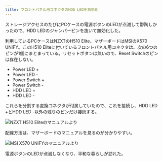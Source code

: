 ```yaml
---
title: フロントパネル用コネクタのHDD LEDを無効化
---
```


ストレージアクセスのたびにPCケースの電源ボタンのLEDが点滅して鬱陶しかったので、HDD LEDのジャンパーピンを抜いて無効化した。

利用しているPCケースはNZXTのH510 Elite、マザーボードはMSIのX570 UNIFY。このH510 Eliteに付いているフロントパネル用コネクタは、次の6つのピンが1個にまとまっている。リセットボタンは無いので、Reset Switchのピンは存在しない。

- Power LED +
- Power LED -
- Power Switch +
- Power Switch -
- HDD LED +
- HDD LED -

これらを分割する変換コネクタが付属していたので、これを接続し、HDD LED +とHDD LED -以外の残りのピンだけ接続する。

![](https://i.imgur.com/MuFEjlVh.png "NZXT H510 Eliteのマニュアルより")

配線方法は、マザーボードのマニュアルを見るのが分かりやすい。

![](https://i.imgur.com/O7qK7UAh.png "MSI X570 UNIFYのマニュアルより")

電源ボタンのLEDが点滅しなくなり、平和な暮らしが訪れた。
